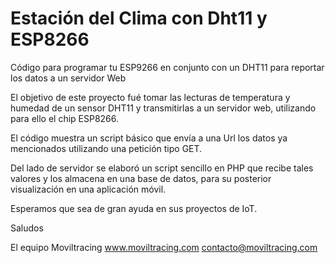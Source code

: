 # Estación del Clima con Dht11 y ESP8266
Código para programar tu ESP9266 en conjunto con un DHT11 para reportar los datos a un servidor Web

El objetivo de este proyecto fué tomar las lecturas de temperatura y humedad de un sensor DHT11 y transmitirlas a un servidor web, utilizando para ello el chip ESP8266.

El código muestra un script básico que envía a una Url los datos ya mencionados utilizando una petición tipo GET.

Del lado de servidor se elaboró un script sencillo en PHP que recibe tales valores y los almacena en una base de datos, para su posterior visualización en una aplicación móvil.

Esperamos que sea de gran ayuda en sus proyectos de IoT.

Saludos

El equipo Moviltracing
www.moviltracing.com
contacto@moviltracing.com

